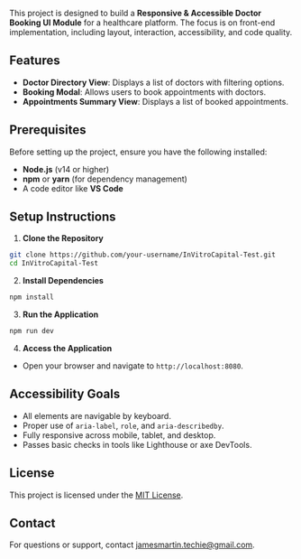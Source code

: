 
This project is designed to build a **Responsive & Accessible Doctor Booking UI Module** for a healthcare platform. The focus is on front-end implementation, including layout, interaction, accessibility, and code quality.

## Features
- **Doctor Directory View**: Displays a list of doctors with filtering options.
- **Booking Modal**: Allows users to book appointments with doctors.
- **Appointments Summary View**: Displays a list of booked appointments.

## Prerequisites
Before setting up the project, ensure you have the following installed:
- **Node.js** (v14 or higher)
- **npm** or **yarn** (for dependency management)
- A code editor like **VS Code**

## Setup Instructions

1. **Clone the Repository**
  ```bash
  git clone https://github.com/your-username/InVitroCapital-Test.git
  cd InVitroCapital-Test
  ```

2. **Install Dependencies**
  ```bash
  npm install
  ```

3. **Run the Application**
  ```bash
  npm run dev
  ```

4. **Access the Application**
  - Open your browser and navigate to `http://localhost:8080`.


## Accessibility Goals
- All elements are navigable by keyboard.
- Proper use of `aria-label`, `role`, and `aria-describedby`.
- Fully responsive across mobile, tablet, and desktop.
- Passes basic checks in tools like Lighthouse or axe DevTools.

## License
This project is licensed under the [MIT License](LICENSE).

## Contact
For questions or support, contact jamesmartin.techie@gmail.com.
